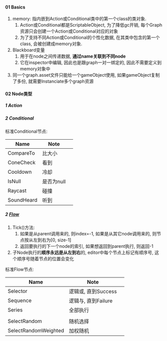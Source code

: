 







#### 01 Basics

1. memory: 指内嵌到Action或Conditional类中的第一个class的类对象. 
   1. Action或Conditional都是ScriptableObject, 为了降低gc开销, 每个Graph资源只会创建一个Action或Conditional对应的对象
   2. 为了支持不同Action或Conditional的个性化数据,  在其类中包含的第一个class, 会被创建成memory对象.
2. Blackboard变量
   1. 用于在node之间传递数据, **通过name关联到不同node**
   2. 它在inspector中编辑, 因此也是跟graph一对一绑定的, 因此不需要定义到memory对象中
3. 同一个graph.asset文件只能给一个gameObject使用, 如果gameObject复制了多份, 就需要Instanciate多个graph资源



#### 02 Node类型

##### 1 Action



##### 2 Conditional

标准Conditional节点:

| Name       | Note       |      |
| ---------- | ---------- | ---- |
| CompareTo  | 比大小     |      |
| ConeCheck  | 看到       |      |
| Cooldown   | 冷却       |      |
| IsNull     | 是否为null |      |
| Raycast    | 碰撞       |      |
| SoundHeard | 听到       |      |



##### 2 [Flow](https://github.com/acdamiani/schema/blob/main/Docs/06-custom-flow.md)

1. Tick()方法:
   1. 如果是从parent调用来的, 则index=-1, 如果是从其它node调用来的, 则节点按从左到右为[0, size-1]
   1. 返回要执行的下一个node的索引, 如果想返回到parent执行, 则返回-1
2. 子Node执行的**顺序永远是从左到右**的, editor中每个节点上标记有顺序号, 这个顺序号随着节点的位置会变化



标准Flow节点:

| Name                 | Note                |      |
| -------------------- | ------------------- | ---- |
| Selector             | 逻辑或, 直到Success |      |
| Sequence             | 逻辑与, 直到Failure |      |
| Series               | 全部执行            |      |
|                      |                     |      |
| SelectRandom         | 随机选择            |      |
| SelectRandomWeighted | 加权随机            |      |

